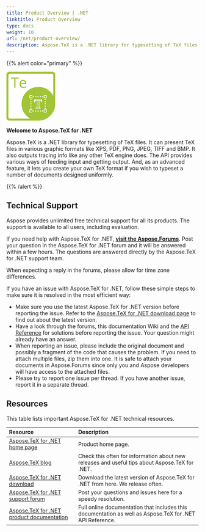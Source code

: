 ```yaml
---
title: Product Overview | .NET
linktitle: Product Overview
type: docs
weight: 10
url: /net/product-overview/
description: Aspose.TeX is a .NET library for typesetting of TeX files. It provides you with the rich functionality like conversion or creating your own TeX format.
---
```


{{% alert color="primary" %}}

![Aspose.TeX for .NET](product-overview_1.png)

**Welcome to Aspose.TeX for .NET**

Aspose.TeX is a .NET library for typesetting of TeX files. It can present TeX files in various graphic formats like XPS, PDF, PNG, JPEG, TIFF and BMP. It also outputs tracing info like any other TeX engine does. The API provides various ways of feeding input and getting output. And, as an advanced feature, it lets you create your own TeX format if you wish to typeset a number of documents designed uniformly.

{{% /alert %}}
## **Technical Support**
Aspose provides unlimited free technical support for all its products. The support is available to all users, including evaluation.

If you need help with Aspose.TeX for .NET, [**visit the Aspose.Forums**](https://forum.aspose.com/). Post your question in the Aspose.TeX for .NET forum and it will be answered within a few hours. The questions are answered directly by the Aspose.TeX for .NET support team.

When expecting a reply in the forums, please allow for time zone differences.

If you have an issue with Aspose.TeX for .NET, follow these simple steps to make sure it is resolved in the most efficient way:

- Make sure you use the latest Aspose.TeX for .NET version before reporting the issue. Refer to the [Aspose.TeX for .NET download page](https://www.nuget.org/packages/Aspose.TeX/) to find out about the latest version.
- Have a look through the forums, this documentation Wiki and the [API Reference](https://apireference.aspose.com/tex/net/) for solutions before reporting the issue. Your question might already have an answer.
- When reporting an issue, please include the original document and possibly a fragment of the code that causes the problem. If you need to attach multiple files, zip them into one. It is safe to attach your documents in Aspose.Forums since only you and Aspose developers will have access to the attached files.
- Please try to report one issue per thread. If you have another issue, report it in a separate thread.
## **Resources**
This table lists important Aspose.TeX for .NET technical resources.

|**Resource**|**Description**|
| :- | :- |
|[Aspose.TeX for .NET home page](https://products.aspose.com/tex/net)|Product home page.|
|[Aspose.TeX blog](https://blog.aspose.com/category/tex/)|Check this often for information about new releases and useful tips about Aspose.TeX for .NET.|
|[Aspose.TeX for .NET download](https://www.nuget.org/packages/aspose.tex/)|Download the latest version of Aspose.TeX for .NET from here. We release often.|
|[Aspose.TeX for .NET support forum](https://forum.aspose.com/tex)|Post your questions and issues here for a speedy resolution.|
|[Aspose.TeX for .NET product documentation](/tex/net)|Full online documentation that includes this documentation as well as Aspose.TeX for .NET API Reference.|
